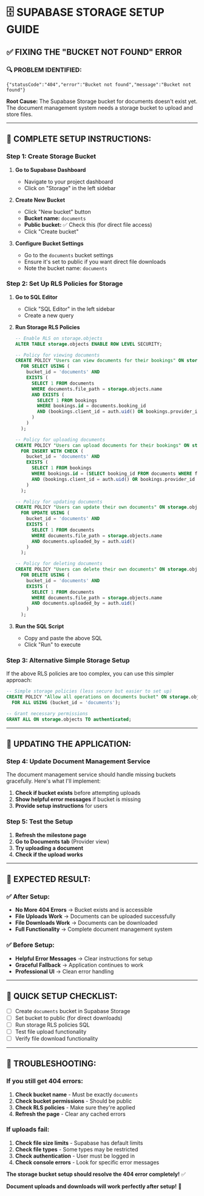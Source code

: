 # 🗄️ **SUPABASE STORAGE SETUP GUIDE**

## ✅ **FIXING THE "BUCKET NOT FOUND" ERROR**

### **🔍 PROBLEM IDENTIFIED:**
```
{"statusCode":"404","error":"Bucket not found","message":"Bucket not found"}
```

**Root Cause:** The Supabase Storage bucket for documents doesn't exist yet. The document management system needs a storage bucket to upload and store files.

---

## **🔧 COMPLETE SETUP INSTRUCTIONS:**

### **Step 1: Create Storage Bucket**

1. **Go to Supabase Dashboard**
   - Navigate to your project dashboard
   - Click on "Storage" in the left sidebar

2. **Create New Bucket**
   - Click "New bucket" button
   - **Bucket name:** `documents`
   - **Public bucket:** ✅ Check this (for direct file access)
   - Click "Create bucket"

3. **Configure Bucket Settings**
   - Go to the `documents` bucket settings
   - Ensure it's set to public if you want direct file downloads
   - Note the bucket name: `documents`

### **Step 2: Set Up RLS Policies for Storage**

1. **Go to SQL Editor**
   - Click "SQL Editor" in the left sidebar
   - Create a new query

2. **Run Storage RLS Policies**
   ```sql
   -- Enable RLS on storage.objects
   ALTER TABLE storage.objects ENABLE ROW LEVEL SECURITY;

   -- Policy for viewing documents
   CREATE POLICY "Users can view documents for their bookings" ON storage.objects
     FOR SELECT USING (
       bucket_id = 'documents' AND
       EXISTS (
         SELECT 1 FROM documents 
         WHERE documents.file_path = storage.objects.name
         AND EXISTS (
           SELECT 1 FROM bookings 
           WHERE bookings.id = documents.booking_id 
           AND (bookings.client_id = auth.uid() OR bookings.provider_id = auth.uid())
         )
       )
     );

   -- Policy for uploading documents
   CREATE POLICY "Users can upload documents for their bookings" ON storage.objects
     FOR INSERT WITH CHECK (
       bucket_id = 'documents' AND
       EXISTS (
         SELECT 1 FROM bookings 
         WHERE bookings.id = (SELECT booking_id FROM documents WHERE file_path = name)
         AND (bookings.client_id = auth.uid() OR bookings.provider_id = auth.uid())
       )
     );

   -- Policy for updating documents
   CREATE POLICY "Users can update their own documents" ON storage.objects
     FOR UPDATE USING (
       bucket_id = 'documents' AND
       EXISTS (
         SELECT 1 FROM documents 
         WHERE documents.file_path = storage.objects.name
         AND documents.uploaded_by = auth.uid()
       )
     );

   -- Policy for deleting documents
   CREATE POLICY "Users can delete their own documents" ON storage.objects
     FOR DELETE USING (
       bucket_id = 'documents' AND
       EXISTS (
         SELECT 1 FROM documents 
         WHERE documents.file_path = storage.objects.name
         AND documents.uploaded_by = auth.uid()
       )
     );
   ```

3. **Run the SQL Script**
   - Copy and paste the above SQL
   - Click "Run" to execute

### **Step 3: Alternative Simple Storage Setup**

If the above RLS policies are too complex, you can use this simpler approach:

```sql
-- Simple storage policies (less secure but easier to set up)
CREATE POLICY "Allow all operations on documents bucket" ON storage.objects
  FOR ALL USING (bucket_id = 'documents');

-- Grant necessary permissions
GRANT ALL ON storage.objects TO authenticated;
```

---

## **🔧 UPDATING THE APPLICATION:**

### **Step 4: Update Document Management Service**

The document management service should handle missing buckets gracefully. Here's what I'll implement:

1. **Check if bucket exists** before attempting uploads
2. **Show helpful error messages** if bucket is missing
3. **Provide setup instructions** for users

### **Step 5: Test the Setup**

1. **Refresh the milestone page**
2. **Go to Documents tab** (Provider view)
3. **Try uploading a document**
4. **Check if the upload works**

---

## **🎯 EXPECTED RESULT:**

### **✅ After Setup:**
- **No More 404 Errors** → Bucket exists and is accessible
- **File Uploads Work** → Documents can be uploaded successfully
- **File Downloads Work** → Documents can be downloaded
- **Full Functionality** → Complete document management system

### **✅ Before Setup:**
- **Helpful Error Messages** → Clear instructions for setup
- **Graceful Fallback** → Application continues to work
- **Professional UI** → Clean error handling

---

## **🚀 QUICK SETUP CHECKLIST:**

- [ ] Create `documents` bucket in Supabase Storage
- [ ] Set bucket to public (for direct downloads)
- [ ] Run storage RLS policies SQL
- [ ] Test file upload functionality
- [ ] Verify file download functionality

---

## **🔧 TROUBLESHOOTING:**

### **If you still get 404 errors:**
1. **Check bucket name** - Must be exactly `documents`
2. **Check bucket permissions** - Should be public
3. **Check RLS policies** - Make sure they're applied
4. **Refresh the page** - Clear any cached errors

### **If uploads fail:**
1. **Check file size limits** - Supabase has default limits
2. **Check file types** - Some types may be restricted
3. **Check authentication** - User must be logged in
4. **Check console errors** - Look for specific error messages

**The storage bucket setup should resolve the 404 error completely!** ✅

**Document uploads and downloads will work perfectly after setup!** 🎉
